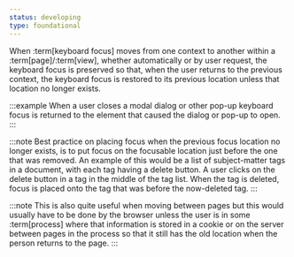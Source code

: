 ```yaml
---
status: developing
type: foundational
---
```


When :term[keyboard focus] moves from one context to another within a :term[page]/:term[view], whether automatically or by user request, the keyboard focus is preserved so that, when the user returns to the previous context, the keyboard focus is restored to its previous location unless that location no longer exists.

:::example
When a user closes a modal dialog or other pop-up keyboard focus is returned to the element that caused the dialog or pop-up to open. 
:::

:::note
Best practice on placing focus when the previous focus location no longer exists, is to put focus on the focusable location just before the one that was removed. An example of this would be a list of subject-matter tags in a document, with each tag having a delete button. A user clicks on the delete button in a tag in the middle of the tag list. When the tag is deleted, focus is placed onto the tag that was before the now-deleted tag.
:::

:::note
This is also quite useful when moving between pages but this would usually have to be done by the browser unless the user is in some :term[process] where that information is stored in a cookie or on the server between pages in the process so that it still has the old location when the person returns to the page.
:::
